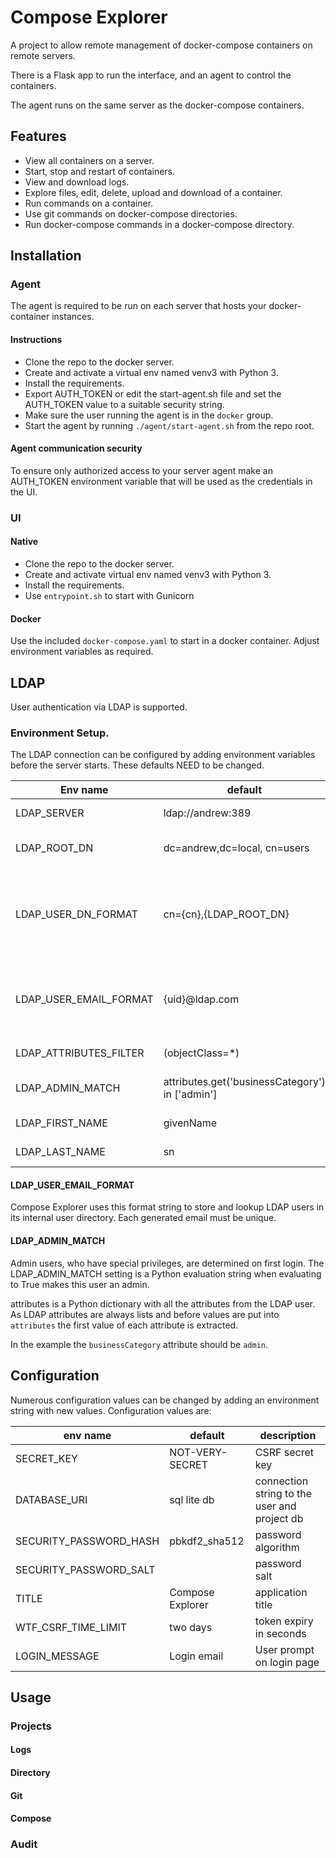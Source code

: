 # Compose Explorer

A project to allow remote management of docker-compose containers on remote servers.

There is a Flask app to run the interface, and an agent to control the containers.

The agent runs on the same server as the docker-compose containers.

## Features

* View all containers on a server.
* Start, stop and restart of containers.
* View and download logs.
* Explore files, edit, delete, upload and download of a container.
* Run commands on a container.
* Use git commands on docker-compose directories.
* Run docker-compose commands in a docker-compose directory.

## Installation

### Agent

The agent is required to be run on each server that hosts your docker-container
instances.

#### Instructions

 * Clone the repo to the docker server.  
 * Create and activate a virtual env named venv3 with Python 3.
 * Install the requirements.
 * Export AUTH_TOKEN or edit the start-agent.sh file and set the AUTH_TOKEN value to a suitable security string.
 * Make sure the user running the agent is in the `docker` group.
 * Start the agent by running `./agent/start-agent.sh` from the repo root.

#### Agent communication security

To ensure only authorized access to your server agent make an AUTH_TOKEN environment
variable that will be used as the credentials in the UI.

### UI

#### Native

 * Clone the repo to the docker server.  
 * Create and activate virtual env named venv3 with Python 3.
 * Install the requirements.
 * Use `entrypoint.sh` to start with Gunicorn

#### Docker

Use the included `docker-compose.yaml` to start in a docker container.
Adjust environment variables as required.

## LDAP

User authentication via LDAP is supported.

### Environment Setup.

The LDAP connection can be configured by adding environment variables before
the server starts.   These defaults NEED to be changed.

|  Env name    | default   | description
| -------- | --------- | -----------
| LDAP_SERVER | ldap://andrew:389 | server address and port
| LDAP_ROOT_DN | dc=andrew,dc=local, cn=users | LDAP group where users are located
| LDAP_USER_DN_FORMAT | cn={cn},{LDAP_ROOT_DN} | Python format with username to lookup using {LDAP_ROOT_DN}.  {cn} is the name from the login screen
| LDAP_USER_EMAIL_FORMAT | {uid}@ldap.com | Python format to create the _required_ email address after login {uid} is sourced as a user attribute 
| LDAP_ATTRIBUTES_FILTER | (objectClass=*) | LDAP filter for searching user
| LDAP_ADMIN_MATCH | attributes.get('businessCategory') in ['admin'] | Python filter to determine who is an admin
| LDAP_FIRST_NAME | givenName | LDAP attribute for first name
| LDAP_LAST_NAME | sn | LDAP attribute for last name

#### LDAP_USER_EMAIL_FORMAT

Compose Explorer uses this format string to store and lookup LDAP users in its 
internal user directory.  Each generated email must be unique.

#### LDAP_ADMIN_MATCH

Admin users, who have special privileges, are determined on first login.  The LDAP_ADMIN_MATCH
setting is a Python evaluation string when evaluating to True makes this user an admin.

attributes is a Python dictionary with all the attributes from the LDAP user.  As 
LDAP attributes are always lists and before values are put into `attributes` the 
first value of each attribute is extracted.

In the example the `businessCategory` attribute should be `admin`.

## Configuration 

Numerous configuration values can be changed by adding an environment
string with new values.  Configuration values are:

| env name | default | description
| -------- | ------- | -----------
| SECRET_KEY | NOT-VERY-SECRET | CSRF secret key
| DATABASE_URI | sql lite db | connection string to the user and project db
| SECURITY_PASSWORD_HASH | pbkdf2_sha512 | password algorithm
| SECURITY_PASSWORD_SALT |  | password salt
| TITLE | Compose Explorer | application title
| WTF_CSRF_TIME_LIMIT | two days | token expiry in seconds
| LOGIN_MESSAGE | Login email | User prompt on login page

## Usage

### Projects

#### Logs

#### Directory

#### Git

#### Compose

### Audit
